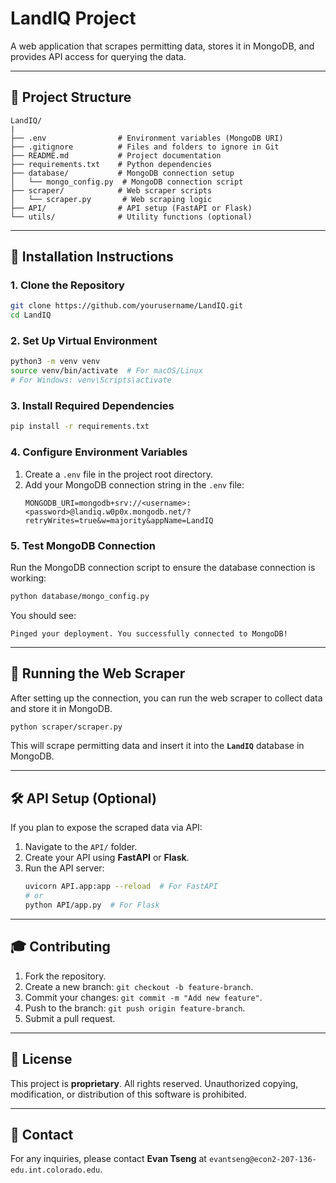 # LandIQ Project

A web application that scrapes permitting data, stores it in MongoDB, and provides API access for querying the data.

---

## 📁 Project Structure
```
LandIQ/
|
├── .env                # Environment variables (MongoDB URI)
├── .gitignore          # Files and folders to ignore in Git
├── README.md           # Project documentation
├── requirements.txt    # Python dependencies
├── database/           # MongoDB connection setup
│   └── mongo_config.py  # MongoDB connection script
├── scraper/            # Web scraper scripts
│   └── scraper.py       # Web scraping logic
├── API/                # API setup (FastAPI or Flask)
└── utils/              # Utility functions (optional)
```

---

## 🔧 Installation Instructions

### 1. **Clone the Repository**
```bash
git clone https://github.com/yourusername/LandIQ.git
cd LandIQ
```

### 2. **Set Up Virtual Environment**
```bash
python3 -m venv venv
source venv/bin/activate  # For macOS/Linux
# For Windows: venv\Scripts\activate
```

### 3. **Install Required Dependencies**
```bash
pip install -r requirements.txt
```

### 4. **Configure Environment Variables**

1. Create a `.env` file in the project root directory.
2. Add your MongoDB connection string in the `.env` file:
   ```
   MONGODB_URI=mongodb+srv://<username>:<password>@landiq.w0p0x.mongodb.net/?retryWrites=true&w=majority&appName=LandIQ
   ```

### 5. **Test MongoDB Connection**

Run the MongoDB connection script to ensure the database connection is working:
```bash
python database/mongo_config.py
```
You should see:
```
Pinged your deployment. You successfully connected to MongoDB!
```

---

## 🚀 Running the Web Scraper

After setting up the connection, you can run the web scraper to collect data and store it in MongoDB.

```bash
python scraper/scraper.py
```

This will scrape permitting data and insert it into the **`LandIQ`** database in MongoDB.

---

## 🛠️ API Setup (Optional)

If you plan to expose the scraped data via API:

1. Navigate to the `API/` folder.
2. Create your API using **FastAPI** or **Flask**.
3. Run the API server:
   ```bash
   uvicorn API.app:app --reload  # For FastAPI
   # or
   python API/app.py  # For Flask
   ```

---

## 🎓 Contributing
1. Fork the repository.
2. Create a new branch: `git checkout -b feature-branch`.
3. Commit your changes: `git commit -m "Add new feature"`.
4. Push to the branch: `git push origin feature-branch`.
5. Submit a pull request.

---

## 📅 License

This project is **proprietary**. All rights reserved. Unauthorized copying, modification, or distribution of this software is prohibited.

---

## 🚜 Contact

For any inquiries, please contact **Evan Tseng** at `evantseng@econ2-207-136-edu.int.colorado.edu`.
